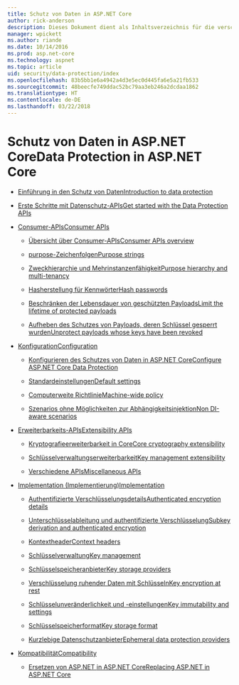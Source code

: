 ```yaml
---
title: Schutz von Daten in ASP.NET Core
author: rick-anderson
description: Dieses Dokument dient als Inhaltsverzeichnis für die verschiedenen Themen zum Schutz von Daten in ASP.NET Core.
manager: wpickett
ms.author: riande
ms.date: 10/14/2016
ms.prod: asp.net-core
ms.technology: aspnet
ms.topic: article
uid: security/data-protection/index
ms.openlocfilehash: 83b5bb1e6a4942a4d3e5ec0d445fa6e5a21fb533
ms.sourcegitcommit: 48beecfe749ddac52bc79aa3eb246a2dcdaa1862
ms.translationtype: HT
ms.contentlocale: de-DE
ms.lasthandoff: 03/22/2018
---
```

# <a name="data-protection-in-aspnet-core"></a><span data-ttu-id="c77c2-103">Schutz von Daten in ASP.NET Core</span><span class="sxs-lookup"><span data-stu-id="c77c2-103">Data Protection in ASP.NET Core</span></span>

* [<span data-ttu-id="c77c2-104">Einführung in den Schutz von Daten</span><span class="sxs-lookup"><span data-stu-id="c77c2-104">Introduction to data protection</span></span>](xref:security/data-protection/introduction)

* [<span data-ttu-id="c77c2-105">Erste Schritte mit Datenschutz-APIs</span><span class="sxs-lookup"><span data-stu-id="c77c2-105">Get started with the Data Protection APIs</span></span>](xref:security/data-protection/using-data-protection)

* [<span data-ttu-id="c77c2-106">Consumer-APIs</span><span class="sxs-lookup"><span data-stu-id="c77c2-106">Consumer APIs</span></span>](xref:security/data-protection/consumer-apis/index)

  * [<span data-ttu-id="c77c2-107">Übersicht über Consumer-APIs</span><span class="sxs-lookup"><span data-stu-id="c77c2-107">Consumer APIs overview</span></span>](xref:security/data-protection/consumer-apis/overview)

  * [<span data-ttu-id="c77c2-108">purpose-Zeichenfolgen</span><span class="sxs-lookup"><span data-stu-id="c77c2-108">Purpose strings</span></span>](xref:security/data-protection/consumer-apis/purpose-strings)

  * [<span data-ttu-id="c77c2-109">Zweckhierarchie und Mehrinstanzenfähigkeit</span><span class="sxs-lookup"><span data-stu-id="c77c2-109">Purpose hierarchy and multi-tenancy</span></span>](xref:security/data-protection/consumer-apis/purpose-strings-multitenancy)

  * [<span data-ttu-id="c77c2-110">Hasherstellung für Kennwörter</span><span class="sxs-lookup"><span data-stu-id="c77c2-110">Hash passwords</span></span>](xref:security/data-protection/consumer-apis/password-hashing)

  * [<span data-ttu-id="c77c2-111">Beschränken der Lebensdauer von geschützten Payloads</span><span class="sxs-lookup"><span data-stu-id="c77c2-111">Limit the lifetime of protected payloads</span></span>](xref:security/data-protection/consumer-apis/limited-lifetime-payloads)

  * [<span data-ttu-id="c77c2-112">Aufheben des Schutzes von Payloads, deren Schlüssel gesperrt wurden</span><span class="sxs-lookup"><span data-stu-id="c77c2-112">Unprotect payloads whose keys have been revoked</span></span>](xref:security/data-protection/consumer-apis/dangerous-unprotect)

* [<span data-ttu-id="c77c2-113">Konfiguration</span><span class="sxs-lookup"><span data-stu-id="c77c2-113">Configuration</span></span>](xref:security/data-protection/configuration/index)

  * [<span data-ttu-id="c77c2-114">Konfigurieren des Schutzes von Daten in ASP.NET Core</span><span class="sxs-lookup"><span data-stu-id="c77c2-114">Configure ASP.NET Core Data Protection</span></span>](xref:security/data-protection/configuration/overview)

  * [<span data-ttu-id="c77c2-115">Standardeinstellungen</span><span class="sxs-lookup"><span data-stu-id="c77c2-115">Default settings</span></span>](xref:security/data-protection/configuration/default-settings)

  * [<span data-ttu-id="c77c2-116">Computerweite Richtlinie</span><span class="sxs-lookup"><span data-stu-id="c77c2-116">Machine-wide policy</span></span>](xref:security/data-protection/configuration/machine-wide-policy)

  * [<span data-ttu-id="c77c2-117">Szenarios ohne Möglichkeiten zur Abhängigkeitsinjektion</span><span class="sxs-lookup"><span data-stu-id="c77c2-117">Non DI-aware scenarios</span></span>](xref:security/data-protection/configuration/non-di-scenarios)

* [<span data-ttu-id="c77c2-118">Erweiterbarkeits-APIs</span><span class="sxs-lookup"><span data-stu-id="c77c2-118">Extensibility APIs</span></span>](xref:security/data-protection/extensibility/index)

  * [<span data-ttu-id="c77c2-119">Kryptografieerweiterbarkeit in Core</span><span class="sxs-lookup"><span data-stu-id="c77c2-119">Core cryptography extensibility</span></span>](xref:security/data-protection/extensibility/core-crypto)

  * [<span data-ttu-id="c77c2-120">Schlüsselverwaltungserweiterbarkeit</span><span class="sxs-lookup"><span data-stu-id="c77c2-120">Key management extensibility</span></span>](xref:security/data-protection/extensibility/key-management)

  * [<span data-ttu-id="c77c2-121">Verschiedene APIs</span><span class="sxs-lookup"><span data-stu-id="c77c2-121">Miscellaneous APIs</span></span>](xref:security/data-protection/extensibility/misc-apis)

* [<span data-ttu-id="c77c2-122">Implementation (Implementierung)</span><span class="sxs-lookup"><span data-stu-id="c77c2-122">Implementation</span></span>](xref:security/data-protection/implementation/index)

  * [<span data-ttu-id="c77c2-123">Authentifizierte Verschlüsselungsdetails</span><span class="sxs-lookup"><span data-stu-id="c77c2-123">Authenticated encryption details</span></span>](xref:security/data-protection/implementation/authenticated-encryption-details)

  * [<span data-ttu-id="c77c2-124">Unterschlüsselableitung und authentifizierte Verschlüsselung</span><span class="sxs-lookup"><span data-stu-id="c77c2-124">Subkey derivation and authenticated encryption</span></span>](xref:security/data-protection/implementation/subkeyderivation)

  * [<span data-ttu-id="c77c2-125">Kontextheader</span><span class="sxs-lookup"><span data-stu-id="c77c2-125">Context headers</span></span>](xref:security/data-protection/implementation/context-headers)

  * [<span data-ttu-id="c77c2-126">Schlüsselverwaltung</span><span class="sxs-lookup"><span data-stu-id="c77c2-126">Key management</span></span>](xref:security/data-protection/implementation/key-management)

  * [<span data-ttu-id="c77c2-127">Schlüsselspeicheranbieter</span><span class="sxs-lookup"><span data-stu-id="c77c2-127">Key storage providers</span></span>](xref:security/data-protection/implementation/key-storage-providers)

  * [<span data-ttu-id="c77c2-128">Verschlüsselung ruhender Daten mit Schlüsseln</span><span class="sxs-lookup"><span data-stu-id="c77c2-128">Key encryption at rest</span></span>](xref:security/data-protection/implementation/key-encryption-at-rest)

  * [<span data-ttu-id="c77c2-129">Schlüsselunveränderlichkeit und -einstellungen</span><span class="sxs-lookup"><span data-stu-id="c77c2-129">Key immutability and settings</span></span>](xref:security/data-protection/implementation/key-immutability)

  * [<span data-ttu-id="c77c2-130">Schlüsselspeicherformat</span><span class="sxs-lookup"><span data-stu-id="c77c2-130">Key storage format</span></span>](xref:security/data-protection/implementation/key-storage-format)

  * [<span data-ttu-id="c77c2-131">Kurzlebige Datenschutzanbieter</span><span class="sxs-lookup"><span data-stu-id="c77c2-131">Ephemeral data protection providers</span></span>](xref:security/data-protection/implementation/key-storage-ephemeral)

* [<span data-ttu-id="c77c2-132">Kompatibilität</span><span class="sxs-lookup"><span data-stu-id="c77c2-132">Compatibility</span></span>](xref:security/data-protection/compatibility/index)

  * [<span data-ttu-id="c77c2-133">Ersetzen von ASP.NET <machineKey> in ASP.NET Core</span><span class="sxs-lookup"><span data-stu-id="c77c2-133">Replacing ASP.NET <machineKey> in ASP.NET Core</span></span>](xref:security/data-protection/compatibility/replacing-machinekey)
